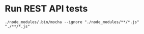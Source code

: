 # Run REST API tests

```
./node_modules/.bin/mocha --ignore "./node_modules/**/*.js" "./**/*.js"
```


